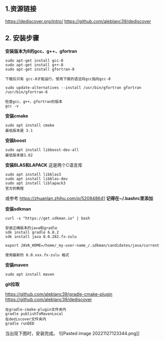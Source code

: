 ## 1.资源链接

https://dediscover.org/intro/
https://github.com/aleblanc39/dediscover

## 2. 安装步骤

**安装版本为8的gcc、g++、gfortran**
```
sudo apt-get install gcc-8
sudo apt-get install g++-8
sudo apt-get install gfortran-8

下载后只有 gcc-8才能运行，使用下面的语法将gcc指向gcc-8

sudo update-alternatives --install /usr/bin/gfortran gfortran /usr/bin/gfortran-8

检查gcc、g++、gfortran的版本
gcc -v
```

**安装cmake**
```
sudo apt install cmake
最低版本是 3.1
```

**安装boost**
```
sudo apt install libboost-dev-all
最低版本是1.62
```

**安装BLAS和LAPACK**
这是两个C语言库
```
sudo apt install libblas3  
sudo apt install libblas-dev  
sudo apt install liblapack3
官方的教程
```
或参考 https://zhuanlan.zhihu.com/p/520848641
**记得在~/.bashrc里添加**

**安装sdkman**
```
curl -s "https://get.sdkman.io" | bash

安装正确版本的java和gradle
sdk install gradle 6.8.2
sdk install java 8.0.282.fx-zulu 

export JAVA_HOME=/home/_my-user-name_/.sdkman/candidates/java/current

使用最新的 8.0.xxx.fx-zulu 格式
```

**安装maven**
```
sudo apt install maven
```

**git拉取**

https://github.com/aleblanc39/gradle-cmake-plugin
https://github.com/aleblanc39/dediscover
```
在gradle-cmake-plugin文件夹内
gradle publishToMavenLocal
在dediscover文件夹内
gradle runDED
```

当出现下图时，安装完成。
![[Pasted image 20221127123344.png]]